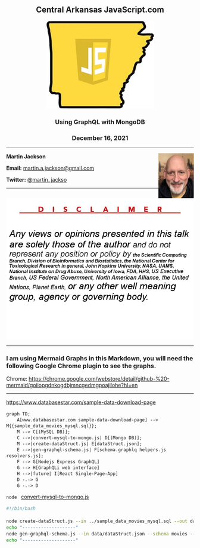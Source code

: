 <div id="top"></div>
<!--
Later...
https://github.com/othneildrew/Best-README-Template
-->

<h2 align="center">Central Arkansas JavaScript.com</h2>

<p align="center">
<img src="images/CAJS-logo-transparent-trimmed.png" />
</p>

<h3 align="center">Using GraphQL with MongoDB</h3>
<h3 align="center">December 16, 2021</h3>

---

<img  align="right" src="images/martin-IMG-8015-small.png" height="120px" />

__Martin Jackson__

__Email:__ martin.a.jackson@gmail.com

__Twitter:__ <a href="https://twitter.com/martin_jackso"> @martin_jackso</a>

---

![My opinions are my own](images/nctr-disclaimer.png)

---
### I am using Mermaid Graphs in this Markdown, you will need the following Google Chrome plugin to see the graphs.

Chrome: https://chrome.google.com/webstore/detail/github-%20-mermaid/goiiopgdnkogdbjmncgedmgpoajilohe?hl=en

---

https://www.databasestar.com/sample-data-download-page

```mermaid
graph TD;
    A[www.databasestar.com sample-data-download-page] --> M{{sample_data_movies_mysql.sql}};
    M --> C[(MySQL DB)];
    C -->|convert-mysql-to-mongo.js| D[(Mongo DB)];
    M -->|create-dataStruct.js| E[dataStruct.json];
    E -->|gen-graphql-schema.js| F[schema.graphlq helpers.js resolvers.js];
    F --> G[Nodejs Express GraphQL]
    G --> H[GraphQLi web interface]
    H -->|future| I[React Single-Page-App]
    D -.-> G
    G -.-> D
```

`node ` [convert-mysql-to-mongo.js](./code/convert-mysql-to-mongo.js)


```bash
#!/bin/bash

node create-dataStruct.js --in ../sample_data_movies_mysql.sql --out data/dataStruct.json
echo "--------------------"
node gen-graphql-schema.js --in data/dataStruct.json --schema movies --directory data
echo "--------------------"
```
